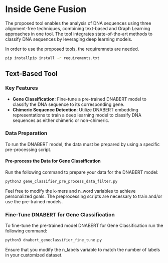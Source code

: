 # Inside Gene Fusion

The proposed tool enables the analysis of DNA sequences using three alignment-free techniques, combining text-based and Graph Learning approaches in one tool. The tool integrates state-of-the-art methods to classify DNA sequences by leveraging deep learning models.

In order to use the proposed tools, the requiremnets are needed.
```bash
pip installpip install -r requirements.txt
```

## Text-Based Tool
### Key Features
- **Gene Classification**: Fine-tune a pre-trained DNABERT model to classify the DNA sequence to its corresponding gene.
- **Chimeric Sequence Detection**: Utilize DNABERT embedding representations to train a deep learning model to classify DNA sequences as either chimeric or non-chimeric.

### Data Preparation

To run the DNABERT model, the data must be prepared by using a specific pre-processing script.

#### Pre-process the Data for Gene Classification

Run the following command to prepare your data for the DNABERT model:

```bash
python3 gene_classifier_pre_process_data_filter.py
```

Feel free to modify the k-mers and n_word variables to achieve personalized goals. The preprocessing scripts are necessary to train and/or use the pre-trained models. 

### Fine-Tune DNABERT for Gene Classification
To fine-tune the pre-trained model DNABERT for Gene Classification run the following command:
```bash
python3 dnabert_geneclassifier_fine_tune.py
```
Ensure that you modify the n_labels variable to match the number of labels in your customized dataset.



